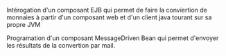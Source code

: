 Intérogation d'un composant EJB qui permet de faire la conviertion de monnaies 
à partir d'un composant web et d'un client java tourant sur sa propre JVM

Programation d'un composant MessageDriven Bean qui permet d'envoyer les résultats 
de la convertion par mail. 